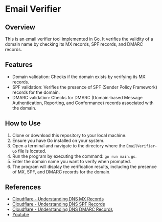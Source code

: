 # Email Verifier

## Overview
This is an email verifier tool implemented in Go. It verifies the validity of a domain name by checking its MX records, SPF records, and DMARC records. 

## Features
- Domain validation: Checks if the domain exists by verifying its MX records.
- SPF validation: Verifies the presence of SPF (Sender Policy Framework) records for the domain.
- DMARC validation: Checks for DMARC (Domain-based Message Authentication, Reporting, and Conformance) records associated with the domain.

## How to Use
1. Clone or download this repository to your local machine.
2. Ensure you have Go installed on your system.
3. Open a terminal and navigate to the directory where the `EmailVerifier-Go` file is located.
4. Run the program by executing the command: `go run main.go`.
5. Enter the domain name you want to verify when prompted.
6. The program will display the verification results, including the presence of MX, SPF, and DMARC records for the domain.

## References
- [Cloudflare - Understanding DNS MX Records](https://www.cloudflare.com/learning/dns/dns-records/dns-mx-record/)
- [Cloudflare - Understanding DNS SPF Records](https://www.cloudflare.com/learning/dns/dns-records/dns-spf-record/)
- [Cloudflare - Understanding DNS DMARC Records](https://www.cloudflare.com/learning/dns/dns-records/dns-dmarc-record/)
- [Youtube](https://www.youtube.com/watch?v=9E4UEsWpYvM&list=PL5dTjWUk_cPYztKD7WxVFluHvpBNM28N9&index=7&t=143s)


